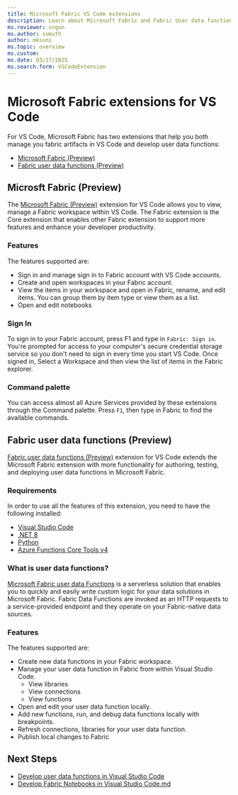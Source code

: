 ```yaml
---
title: Microsoft Fabric VS Code extensions
description: Learn about Microsoft Fabric and Fabric User data functions extensions for VS Code to support local development and debugging. 
ms.reviewer: sngun
ms.author: sumuth
author: mksuni
ms.topic: overview
ms.custom:
ms.date: 03/27/2025
ms.search.form: VSCodeExtension
---
```


# Microsoft Fabric extensions for VS Code

For VS Code, Microsoft Fabric has two extensions that help you both manage you fabric artifacts in VS Code and develop user data functions:

- [Microsoft Fabric (Preview)](https://marketplace.visualstudio.com/items?itemName=fabric.vscode-fabric)
- [Fabric user data functions (Preview)](https://marketplace.visualstudio.com/items?itemName=fabric.vscode-fabric-functions)

## Microsft Fabric (Preview)
The [Microsoft Fabric (Preview)](https://marketplace.visualstudio.com/items?itemName=fabric.vscode-fabric) extension for VS Code allows you to view, manage a Fabric workspace within VS Code. The Fabric extension is the Core extension that enables other Fabric extension to support more features and enhance your developer productivity.

### Features
The features supported are:
- Sign in and manage sign in to Fabric account with VS Code accounts.
- Create and open workspaces in your Fabric account.
- View the items in your workspace and open in Fabric, rename, and edit items. You can group them by item type or view them as a list.
- Open and edit notebooks

### Sign In
To sign in to your Fabric account, press F1 and type in `Fabric: Sign in`. You're prompted for access to your computer's secure credential storage service so you don't need to sign in every time you start VS Code. Once signed in, Select a Workspace and then view the list of items in the Fabric explorer.

### Command palette
You can access almost all Azure Services provided by these extensions through the Command palette. Press `F1`, then type in Fabric to find the available commands.

## Fabric user data functions (Preview)

[Fabric user data functions (Preview)](https://marketplace.visualstudio.com/items?itemName=fabric.vscode-fabric-functions) extension for VS Code extends the Microsoft Fabric extension with more functionality for authoring, testing, and deploying user data functions in Microsoft Fabric. 

### Requirements
In order to use all the features of this extension, you need to have the following installed:
- [Visual Studio Code](https://code.visualstudio.com/)
- [.NET 8](https://dotnet.microsoft.com/download)
- [Python](https://www.python.org/downloads/)
- [Azure Functions Core Tools v4](/azure/azure-functions/functions-run-local)

### What is user data functions?
[Microsoft Fabric user data Functions](./user-data-functions/create-user-data-functions-in-portal.md) is a serverless solution that enables you to quickly and easily write custom logic for your data solutions in Microsoft Fabric. Fabric Data Functions are invoked as an HTTP requests to a service-provided endpoint and they operate on your Fabric-native data sources.

### Features
The features supported are:

- Create new data functions in your Fabric workspace.
- Manage your user data function in Fabric from within Visual Studio Code. 
    - View libraries 
    - View connections 
    - View functions
- Open and edit your user data function locally.
- Add new functions, run, and debug data functions locally with breakpoints. 
- Refresh connections, libraries for your user data function. 
- Publish local changes to Fabric 


## Next Steps
- [Develop user data functions in Visual Studio Code](./user-data-functions/create-user-data-functions-in-vs-code.md)
- [Develop Fabric Notebooks in Visual Studio Code.md](./setup-vs-code-extension.md)